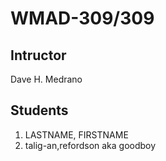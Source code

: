 <h1>WMAD-309/309</h1>

<h2>Intructor</h2>
Dave H. Medrano

<h2>Students</h2>
<ol>
    <li>LASTNAME, FIRSTNAME</li>
    <li>talig-an,refordson aka goodboy</li>
</ol>
